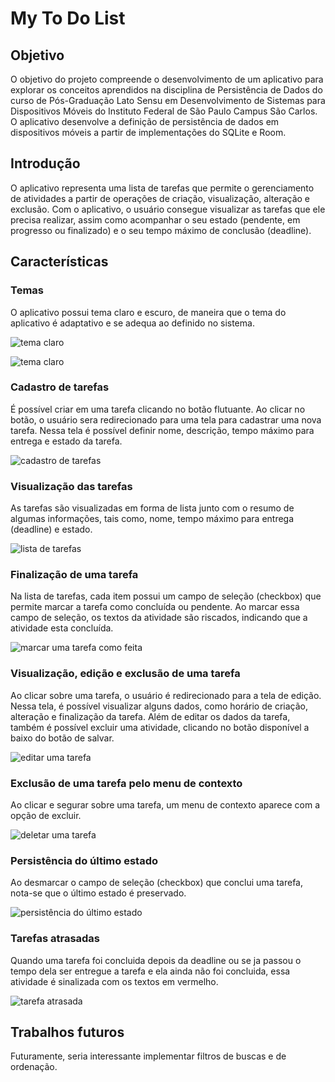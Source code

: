 # My To Do List

## Objetivo

O objetivo do projeto compreende o desenvolvimento de um aplicativo para explorar os conceitos aprendidos na disciplina de Persistência de Dados do curso de Pós-Graduação Lato Sensu em Desenvolvimento de Sistemas para Dispositivos Móveis do Instituto Federal de São Paulo Campus São Carlos. O aplicativo desenvolve a definição de persistência de dados em dispositivos móveis a partir de implementações do SQLite e Room.

## Introdução

O aplicativo representa uma lista de tarefas que permite o gerenciamento de atividades a partir de operações de criação, visualização, alteração e exclusão. Com o aplicativo, o usuário consegue visualizar as tarefas que ele precisa realizar, assim como acompanhar o seu estado (pendente, em progresso ou finalizado) e o seu tempo máximo de conclusão (deadline). 

## Características

### Temas

O aplicativo possui tema claro e escuro, de maneira que o tema do aplicativo é adaptativo e se adequa ao definido no sistema.

![tema claro](./screenshots/light-theme.png)

![tema claro](./screenshots/dark-theme.png)

### Cadastro de tarefas

É possível criar em uma tarefa clicando no botão flutuante. Ao clicar no botão, o usuário sera redirecionado para uma tela para cadastrar uma nova tarefa. Nessa tela é possível definir nome, descrição, tempo máximo para entrega e estado da tarefa. 

![cadastro de tarefas](./screenshots/task-registration.png)

### Visualização das tarefas

As tarefas são visualizadas em forma de lista junto com o resumo de algumas informações, tais como, nome, tempo máximo para entrega (deadline) e estado.

![lista de tarefas](./screenshots/to-do-list.png)

### Finalização de uma tarefa

Na lista de tarefas, cada item possui um campo de seleção (checkbox) que permite marcar a tarefa como concluída ou pendente. Ao marcar essa campo de seleção, os textos da atividade são riscados, indicando que a atividade esta concluída.

![marcar uma tarefa como feita](./screenshots/mark-a-task-as-done.png)

### Visualização, edição e exclusão de uma tarefa

Ao clicar sobre uma tarefa, o usuário é redirecionado para a tela de edição. Nessa tela, é possível visualizar alguns dados, como horário de criação, alteração e finalização da tarefa. Além de editar os dados da tarefa, também é possível excluir uma atividade, clicando no botão disponível a baixo do botão de salvar.

![editar uma tarefa](./screenshots/edit-task.png)

### Exclusão de uma tarefa pelo menu de contexto

Ao clicar e segurar sobre uma tarefa, um menu de contexto aparece com a opção de excluir. 

![deletar uma tarefa](./screenshots/delete-task.png)

### Persistência do último estado

Ao desmarcar o campo de seleção (checkbox) que conclui uma tarefa, nota-se que o último estado é preservado.

![persistência do último estado](./screenshots/persistence-last-state.png)

### Tarefas atrasadas

Quando uma tarefa foi concluida depois da deadline ou se ja passou o tempo dela ser entregue a tarefa e ela ainda não foi concluida, essa atividade é sinalizada com os textos em vermelho. 

![tarefa atrasada](./screenshots/late-task.png)

## Trabalhos futuros

Futuramente, seria interessante implementar filtros de buscas e de ordenação.